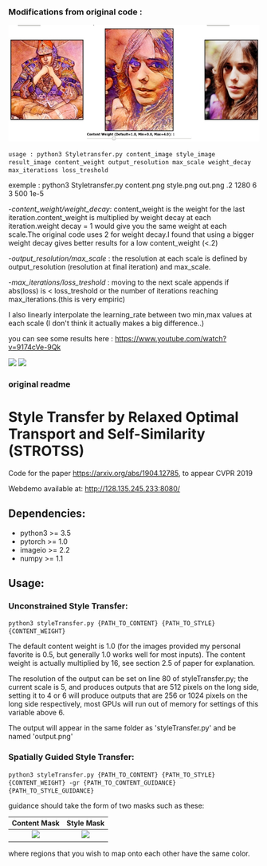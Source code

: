 ### Modifications from original code :

<img src='https://raw.githubusercontent.com/lulu1315/STROTSS/master/images/lou1.jpeg?raw=true'>

```
usage : python3 Styletransfer.py content_image style_image result_image content_weight output_resolution max_scale weight_decay max_iterations loss_treshold
```

exemple : python3 Styletransfer.py content.png style.png out.png .2 1280 6 3 500 1e-5

-*content_weight/weight_decay*: content_weight is the weight for the last iteration.content_weight is multiplied by weight decay at each iteration.weight decay = 1 would give you the same weight at each scale.The original code uses 2 for weight decay.I found that using a bigger weight decay gives better results for a low content_weight (<.2)

-*output_resolution/max_scale* : the resolution at each scale is defined by output_resolution (resolution at final iteration) and max_scale.

-*max_iterations/loss_treshold* : moving to the next scale appends if abs(loss) is < loss_treshold or the number of iterations reaching max_iterations.(this is very empiric)

I also linearly interpolate the learning_rate between two min,max values at each scale (I don't think it actually makes a big difference..)

you can see some results here : https://www.youtube.com/watch?v=9174cVe-9Qk

<img src='https://github.com/lulu1315/STROTSS/blob/master/lou2.jpeg?raw=true'>
<img src='https://github.com/lulu1315/STROTSS/blob/master/lou3.jpeg?raw=true'>

### original readme

# Style Transfer by Relaxed Optimal Transport and Self-Similarity (STROTSS)
Code for the paper https://arxiv.org/abs/1904.12785, to appear CVPR 2019

Webdemo available at: http://128.135.245.233:8080/ 

## Dependencies:
* python3 >= 3.5
* pytorch >= 1.0
* imageio >= 2.2
* numpy >= 1.1

## Usage:
### Unconstrained Style Transfer:

```
python3 styleTransfer.py {PATH_TO_CONTENT} {PATH_TO_STYLE} {CONTENT_WEIGHT}
```

The default content weight is 1.0 (for the images provided my personal favorite is 0.5, but generally 1.0 works well for most inputs). The content weight is actually multiplied by 16, see section 2.5 of paper for explanation. 

The resolution of the output can be set on line 80 of styleTransfer.py; the current scale is 5, and produces outputs that are 512 pixels on the long side, setting it to 4 or 6 will produce outputs that are 256 or 1024 pixels on the long side respectively, most GPUs will run out of memory for settings of this variable above 6.

The output will appear in the same folder as 'styleTransfer.py' and be named 'output.png'

### Spatially Guided Style Transfer:

```
python3 styleTransfer.py {PATH_TO_CONTENT} {PATH_TO_STYLE} {CONTENT_WEIGHT} -gr {PATH_TO_CONTENT_GUIDANCE} {PATH_TO_STYLE_GUIDANCE}
```

guidance should take the form of two masks such as these:


Content Mask           |  Style Mask
:-------------------------:|:-------------------------:
<img height="200" src='https://github.com/nkolkin13/STROTSS/blob/master/content_guidance.jpg?raw=true'> |  <img height="200" src='https://github.com/nkolkin13/STROTSS/blob/master/style_guidance.jpg?raw=true'>


where regions that you wish to map onto each other have the same color.
